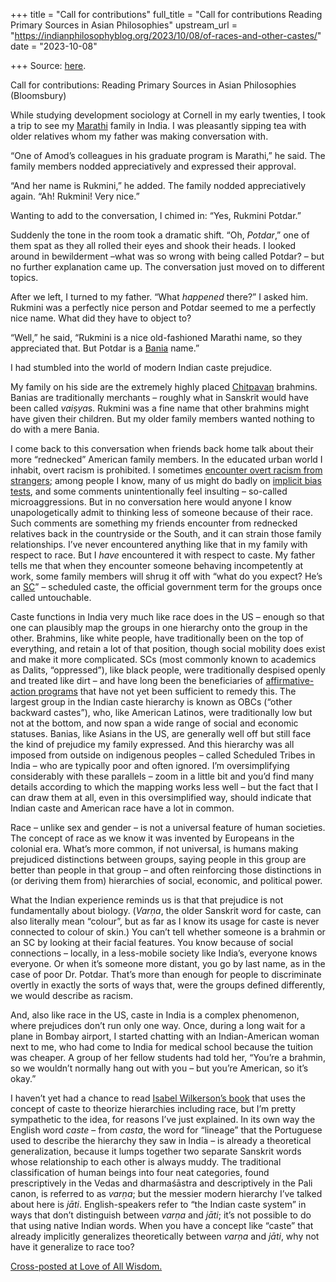 +++
title = "Call for contributions"
full_title = "Call for contributions Reading Primary Sources in Asian Philosophies"
upstream_url = "https://indianphilosophyblog.org/2023/10/08/of-races-and-other-castes/"
date = "2023-10-08"

+++
Source: [here](https://indianphilosophyblog.org/2023/10/08/of-races-and-other-castes/).

Call for contributions: Reading Primary Sources in Asian Philosophies (Bloomsbury)

While studying development sociology at Cornell in my early twenties, I took a trip to see my [Marathi](https://en.wikipedia.org/wiki/Marathi_people) family in India. I was pleasantly sipping tea with older relatives whom my father was making conversation with.

“One of Amod’s colleagues in his graduate program is Marathi,” he said. The family members nodded appreciatively and expressed their approval.

“And her name is Rukmini,” he added. The family nodded appreciatively again. “Ah! Rukmini! Very nice.”

Wanting to add to the conversation, I chimed in: “Yes, Rukmini Potdar.”

Suddenly the tone in the room took a dramatic shift. “Oh, *Potdar*,” one of them spat as they all rolled their eyes and shook their heads. I looked around in bewilderment –what was so wrong with being called Potdar? – but no further explanation came up. The conversation just moved on to different topics.

After we left, I turned to my father. “What *happened* there?” I asked him. Rukmini was a perfectly nice person and Potdar seemed to me a perfectly nice name. What did they have to object to?

“Well,” he said, “Rukmini is a nice old-fashioned Marathi name, so they appreciated that. But Potdar is a [Bania](https://en.wikipedia.org/wiki/Bania_(caste)) name.”

I had stumbled into the world of modern Indian caste prejudice.

My family on his side are the extremely highly placed [Chitpavan](https://en.wikipedia.org/wiki/Chitpavan_Brahmins) brahmins. Banias are traditionally merchants – roughly what in Sanskrit would have been called *vaiṣya*s. Rukmini was a fine name that other brahmins might have given their children. But my older family members wanted nothing to do with a mere Bania.

I come back to this conversation when friends back home talk about their more “rednecked” American family members. In the educated urban world I inhabit, overt racism is prohibited. I sometimes [encounter overt racism from strangers](https://loveofallwisdom.com/blog/2011/09/the-value-of-forgetting/); among people I know, many of us might do badly on [implicit bias tests](https://loveofallwisdom.com/blog/2021/05/how-to-reach-a-colour-blind-society/), and some comments unintentionally feel insulting – so-called microaggressions. But in no conversation here would anyone I know unapologetically admit to thinking less of someone because of their race. Such comments are something my friends encounter from rednecked relatives back in the countryside or the South, and it can strain those family relationships. I’ve never encountered anything like that in my family with respect to race. But I *have* encountered it with respect to caste. My father tells me that when they encounter someone behaving incompetently at work, some family members will shrug it off with “what do you expect? He’s an [SC](https://en.wikipedia.org/wiki/Scheduled_Castes_and_Scheduled_Tribes)” – scheduled caste, the official government term for the groups once called untouchable.

Caste functions in India very much like race does in the US – enough so that one can plausibly map the groups in one hierarchy onto the group in the other. Brahmins, like white people, have traditionally been on the top of everything, and retain a lot of that position, though social mobility does exist and make it more complicated. SCs (most commonly known to academics as Dalits, “oppressed”), like black people, were traditionally despised openly and treated like dirt – and have long been the beneficiaries of [affirmative-action programs](https://loveofallwisdom.com/blog/2021/05/how-to-reach-a-colour-blind-society/) that have not yet been sufficient to remedy this. The largest group in the Indian caste hierarchy is known as OBCs (“other backward castes”), who, like American Latinos, were traditionally low but not at the bottom, and now span a wide range of social and economic statuses. Banias, like Asians in the US, are generally well off but still face the kind of prejudice my family expressed. And this hierarchy was all imposed from outside on indigenous peoples – called Scheduled Tribes in India – who are typically poor and often ignored. I’m oversimplifying considerably with these parallels – zoom in a little bit and you’d find many details according to which the mapping works less well – but the fact that I can draw them at all, even in this oversimplified way, should indicate that Indian caste and American race have a lot in common.

Race – unlike sex and gender – is not a universal feature of human societies. The concept of race as we know it was invented by Europeans in the colonial era. What’s more common, if not universal, is humans making prejudiced distinctions between groups, saying people in this group are better than people in that group – and often reinforcing those distinctions in (or deriving them from) hierarchies of social, economic, and political power.

What the Indian experience reminds us is that that prejudice is not fundamentally about biology. (*Varṇa*, the older Sanskrit word for caste, can also literally mean “colour”, but as far as I know its usage for caste is never connected to colour of skin.) You can’t tell whether someone is a brahmin or an SC by looking at their facial features. You know because of social connections – locally, in a less-mobile society like India’s, everyone knows everyone. Or when it’s someone more distant, you go by last name, as in the case of poor Dr. Potdar. That’s more than enough for people to discriminate overtly in exactly the sorts of ways that, were the groups defined differently, we would describe as racism.

And, also like race in the US, caste in India is a complex phenomenon, where prejudices don’t run only one way. Once, during a long wait for a plane in Bombay airport, I started chatting with an Indian-American woman next to me, who had come to India for medical school because the tuition was cheaper. A group of her fellow students had told her, “You’re a brahmin, so we wouldn’t normally hang out with you – but you’re American, so it’s okay.”

I haven’t yet had a chance to read [Isabel Wilkerson’s book](https://www.penguinrandomhouse.com/books/653196/caste-by-isabel-wilkerson/) that uses the concept of caste to theorize hierarchies including race, but I’m pretty sympathetic to the idea, for reasons I’ve just explained. In its own way the English word *caste* – from *casta*, the word for “lineage” that the Portuguese used to describe the hierarchy they saw in India – is already a theoretical generalization, because it lumps together two separate Sanskrit words whose relationship to each other is always muddy. The traditional classification of human beings into four neat categories, found prescriptively in the Vedas and dharmaśāstra and descriptively in the Pali canon, is referred to as *varṇa*; but the messier modern hierarchy I’ve talked about here is *jāti*. English-speakers refer to “the Indian caste system” in ways that don’t distinguish between *varṇa* and *jāti*; it’s not possible to do that using native Indian words. When you have a concept like “caste” that already implicitly generalizes theoretically between *varṇa* and *jāti*, why not have it generalize to race too?

[Cross-posted at Love of All Wisdom.](https://loveofallwisdom.com/blog/2023/10/of-races-and-other-castes)
